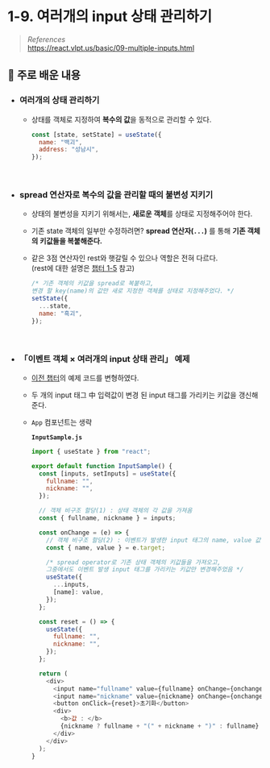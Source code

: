# 1-9. 여러개의 input 상태 관리하기

> _References_ <br> https://react.vlpt.us/basic/09-multiple-inputs.html

## 📕 주로 배운 내용

- ### 여러개의 상태 관리하기

  - 상태를 객체로 지정하여 **복수의 값**을 동적으로 관리할 수 있다.

    ```javascript
    const [state, setState] = useState({
      name: "백괴",
      address: "성남시",
    });
    ```

<br>

- ### spread 연산자로 복수의 값을 관리할 때의 불변성 지키기

  - 상태의 불변성을 지키기 위해서는, **새로운 객체**를 상태로 지정해주어야 한다.
  - 기존 state 객체의 일부만 수정하려면? **spread 연산자(`...`)** 를 통해 **기존 객체의 키값들을 복붙해준다.**
  - 같은 3점 연산자인 rest와 햇갈릴 수 있으나 역할은 전혀 다르다. <br> (rest에 대한 설명은 <a href="https://github.com/uncyclocity/study_react/tree/main/1-05_props">챕터 1-5</a> 참고)

    ```javascript
    /* 기존 객체의 키값을 spread로 복붙하고,
    변경 할 key(name)의 값만 새로 지정한 객체를 상태로 지정해주었다. */
    setState({
      ...state,
      name: "흑괴",
    });
    ```

<br>

- ### 「이벤트 객체 × 여러개의 input 상태 관리」 예제

  - <a href="https://github.com/uncyclocity/study_react/tree/main/1-08_manage-input">이전 챕터</a>의 예제 코드를 변형하였다.
  - 두 개의 input 태그 中 입력값이 변경 된 input 태그를 가리키는 키값을 갱신해준다.
  - `App` 컴포넌트는 생략

    **`InputSample.js`**

    ```javascript
    import { useState } from "react";

    export default function InputSample() {
      const [inputs, setInputs] = useState({
        fullname: "",
        nickname: "",
      });

      // 객체 비구조 할당(1) : 상태 객체의 각 값을 가져옴
      const { fullname, nickname } = inputs;

      const onChange = (e) => {
        // 객체 비구조 할당(2) : 이벤트가 발생한 input 태그의 name, value 값을 가져옴
        const { name, value } = e.target;

        /* spread operator로 기존 상태 객체의 키값들을 가져오고,
        그중에서도 이벤트 발생 input 태그를 가리키는 키값만 변경해주었음 */
        useState({
          ...inputs,
          [name]: value,
        });
      };

      const reset = () => {
        useState({
          fullname: "",
          nickname: "",
        });
      };

      return (
        <div>
          <input name="fullname" value={fullname} onChange={onchange} />
          <input name="nickname" value={nickname} onChange={onchange} />
          <button onClick={reset}>초기화</button>
          <div>
            <b>값 : </b>
            {nickname ? fullname + "(" + nickname + ")" : fullname}
          </div>
        </div>
      );
    }
    ```

